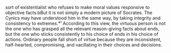 sort of existentialist who refuses to make moral values responsive to objective facts.bBut it is not simply a modern picture of Socrates. The Cynics may have understood him in the same way, by taking integrity and consistency to extremes.⁴¹ According to this view, the virtuous person is not the one who has grasped all the relevant reason-giving facts about ends, but the one who sticks consistently to his choice of ends in his choice of actions. Ordinary people fall short of virtue because they are inconsistent, half-hearted, compromising, and vacillating in their choices and decisions.